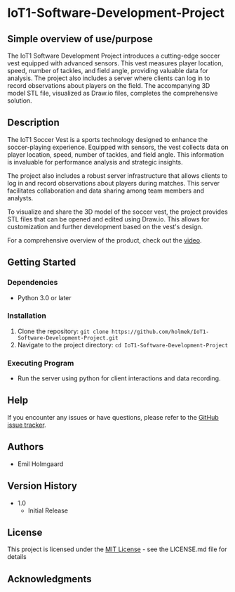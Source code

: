 # IoT1-Software-Development-Project

## Simple overview of use/purpose

The IoT1 Software Development Project introduces a cutting-edge soccer vest equipped with advanced sensors. This vest measures player location, speed, number of tackles, and field angle, providing valuable data for analysis. The project also includes a server where clients can log in to record observations about players on the field. The accompanying 3D model STL file, visualized as Draw.io files, completes the comprehensive solution.

## Description

The IoT1 Soccer Vest is a sports technology designed to enhance the soccer-playing experience. Equipped with sensors, the vest collects data on player location, speed, number of tackles, and field angle. This information is invaluable for performance analysis and strategic insights.

The project also includes a robust server infrastructure that allows clients to log in and record observations about players during matches. This server facilitates collaboration and data sharing among team members and analysts.

To visualize and share the 3D model of the soccer vest, the project provides STL files that can be opened and edited using Draw.io. This allows for customization and further development based on the vest's design.

For a comprehensive overview of the product, check out the [video](https://player.vimeo.com/video/880863682?h=1ca5359605).

## Getting Started

### Dependencies

* Python 3.0 or later

### Installation

1. Clone the repository: `git clone https://github.com/holmek/IoT1-Software-Development-Project.git`
2. Navigate to the project directory: `cd IoT1-Software-Development-Project`

### Executing Program

* Run the server using python for client interactions and data recording.

## Help

If you encounter any issues or have questions, please refer to the [GitHub issue tracker](https://github.com/holmek/IoT1-Software-Development-Project/issues).

## Authors

* Emil Holmgaard

## Version History

* 1.0
  * Initial Release

## License

This project is licensed under the [MIT License](LICENSE.md) - see the LICENSE.md file for details

## Acknowledgments
